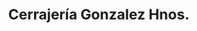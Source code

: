 ---
title: "Cerrajería Gonzalez Hnos."
url: /san-isidro/cerrajeria-gonzalez-hnos/
shop: Schlüsseldienst
---